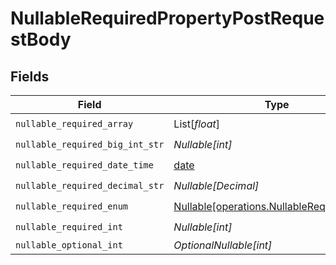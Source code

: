 # NullableRequiredPropertyPostRequestBody


## Fields

| Field                                                                                        | Type                                                                                         | Required                                                                                     | Description                                                                                  |
| -------------------------------------------------------------------------------------------- | -------------------------------------------------------------------------------------------- | -------------------------------------------------------------------------------------------- | -------------------------------------------------------------------------------------------- |
| `nullable_required_array`                                                                    | List[*float*]                                                                                | :heavy_check_mark:                                                                           | N/A                                                                                          |
| `nullable_required_big_int_str`                                                              | *Nullable[int]*                                                                              | :heavy_check_mark:                                                                           | N/A                                                                                          |
| `nullable_required_date_time`                                                                | [date](https://docs.python.org/3/library/datetime.html#date-objects)                         | :heavy_check_mark:                                                                           | N/A                                                                                          |
| `nullable_required_decimal_str`                                                              | *Nullable[Decimal]*                                                                          | :heavy_check_mark:                                                                           | N/A                                                                                          |
| `nullable_required_enum`                                                                     | [Nullable[operations.NullableRequiredEnum]](../../models/operations/nullablerequiredenum.md) | :heavy_check_mark:                                                                           | N/A                                                                                          |
| `nullable_required_int`                                                                      | *Nullable[int]*                                                                              | :heavy_check_mark:                                                                           | N/A                                                                                          |
| `nullable_optional_int`                                                                      | *OptionalNullable[int]*                                                                      | :heavy_minus_sign:                                                                           | N/A                                                                                          |